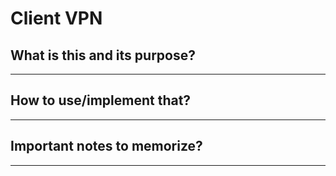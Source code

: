 # Client VPN

## What is this and its purpose?

---

## How to use/implement that?

---

## Important notes to memorize?

---
